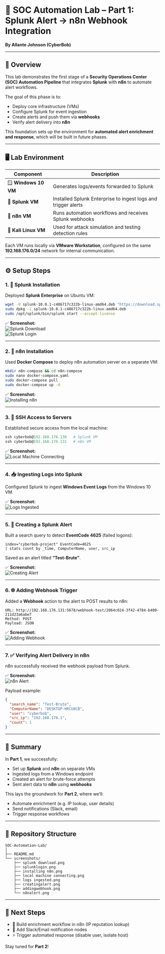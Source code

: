 # 🧠 SOC Automation Lab – Part 1: Splunk Alert → n8n Webhook Integration
**By Allante Johnson (CyberBob)**

---

## 🧭 Overview
This lab demonstrates the first stage of a **Security Operations Center (SOC) Automation Pipeline** that integrates **Splunk** with **n8n** to automate alert workflows.  

The goal of this phase is to:
- Deploy core infrastructure (VMs)
- Configure Splunk for event ingestion
- Create alerts and push them via **webhooks**
- Verify alert delivery into **n8n**

This foundation sets up the environment for **automated alert enrichment and response**, which will be built in future phases.

---

## 🖥️ Lab Environment
| Component | Description |
|-----------|--------------|
| 🪟 **Windows 10 VM** | Generates logs/events forwarded to Splunk |
| 💽 **Splunk VM** | Installed Splunk Enterprise to ingest logs and trigger alerts |
| 🧠 **n8n VM** | Runs automation workflows and receives Splunk webhooks |
| 🧰 **Kali Linux VM** | Used for attack simulation and testing detection rules |

Each VM runs locally via **VMware Workstation**, configured on the same **192.168.176.0/24** network for internal communication.

---

## ⚙️ Setup Steps

### 1. 🔧 Splunk Installation
Deployed **Splunk Enterprise** on Ubuntu VM:
```bash
wget -O splunk-10.0.1-c486717c322b-linux-amd64.deb "https://download.splunk.com/products/splunk/releases/10.0.1/linux/splunk-10.0.1-c486717c322b-linux-amd64.deb"
sudo dpkg -i splunk-10.0.1-c486717c322b-linux-amd64.deb
sudo /opt/splunk/bin/splunk start --accept-license
```

✅ **Screenshot:**  
![Splunk Download](./screenshots/splunk%20download.png)  
![Splunk Login](./screenshots/splunklogin.png)

---

### 2. 🧠 n8n Installation
Used **Docker Compose** to deploy n8n automation server on a separate VM:
```bash
mkdir n8n-compose && cd n8n-compose
sudo nano docker-compose.yaml
sudo docker-compose pull
sudo docker-compose up -d
```

✅ **Screenshot:**  
![Installing n8n](./screenshots/installing%20n8n.png)

---

### 3. 🔗 SSH Access to Servers
Established secure access from the local machine:
```powershell
ssh cyberbob@192.168.176.130   # Splunk VM
ssh cyberbob@192.168.176.131   # n8n VM
```

✅ **Screenshot:**  
![Local Machine Connecting](./screenshots/local%20machine%20connecting.png)

---

### 4. 📥 Ingesting Logs into Splunk
Configured Splunk to ingest **Windows Event Logs** from the Windows 10 VM.

✅ **Screenshot:**  
![Logs Ingested](./screenshots/logs%20ingested.png)

---

### 5. 🚨 Creating a Splunk Alert
Built a search query to detect **EventCode 4625** (failed logons):
```spl
index="cyberbob-project" EventCode=4625 
| stats count by _time, ComputerName, user, src_ip
```
Saved as an alert titled **“Test-Brute”**.

✅ **Screenshot:**  
![Creating Alert](./screenshots/creatingalert.png)

---

### 6. 🌐 Adding Webhook Trigger
Added a **Webhook** action to the alert to POST results to n8n:

```text
URL: http://192.168.176.131:5678/webhook-test/2064c024-3f42-4784-b400-211d23a6abe7
Method: POST
Payload: JSON
```

✅ **Screenshot:**  
![Adding Webhook](./screenshots/addingwebhook.png)

---

### 7. ✅ Verifying Alert Delivery in n8n
n8n successfully received the webhook payload from Splunk.

✅ **Screenshot:**  
![n8n Alert](./screenshots/n8nalert.png)

Payload example:
```json
{
  "search_name": "Test-Brute",
  "ComputerName": "DESKTOP-HRCU8CB",
  "user": "cyberbob",
  "src_ip": "192.168.176.1",
  "count": 1
}
```

---

## 🧩 Summary
In **Part 1**, we successfully:
- Set up **Splunk** and **n8n** on separate VMs  
- Ingested logs from a Windows endpoint  
- Created an alert for brute-force attempts  
- Sent alert data to **n8n** using **webhooks**  

This lays the groundwork for **Part 2**, where we’ll:
- Automate enrichment (e.g. IP lookup, user details)
- Send notifications (Slack, email)
- Trigger response workflows

---

## 📂 Repository Structure
```
SOC-Automation-Lab/
│
├── README.md
└── screenshots/
    ├── splunk download.png
    ├── splunklogin.png
    ├── installing n8n.png
    ├── local machine connecting.png
    ├── logs ingested.png
    ├── creatingalert.png
    ├── addingwebhook.png
    └── n8nalert.png
```

---

## 🚀 Next Steps
- 🧠 Build enrichment workflow in n8n (IP reputation lookup)
- 📣 Add Slack/Email notification nodes
- ⚡ Trigger automated response (disable user, isolate host)

Stay tuned for **Part 2**!
